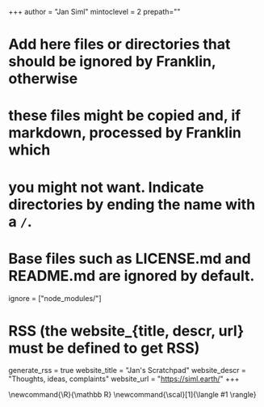 <!--
Add here global page variables to use throughout your website.
-->
+++
author = "Jan Siml"
mintoclevel = 2
prepath=""

# Add here files or directories that should be ignored by Franklin, otherwise
# these files might be copied and, if markdown, processed by Franklin which
# you might not want. Indicate directories by ending the name with a `/`.
# Base files such as LICENSE.md and README.md are ignored by default.
ignore = ["node_modules/"]

# RSS (the website_{title, descr, url} must be defined to get RSS)
generate_rss = true
website_title = "Jan's Scratchpad"
website_descr = "Thoughts, ideas, complaints"
website_url   = "https://siml.earth/"
+++

<!--
Add here global latex commands to use throughout your pages.
-->
\newcommand{\R}{\mathbb R}
\newcommand{\scal}[1]{\langle #1 \rangle}
